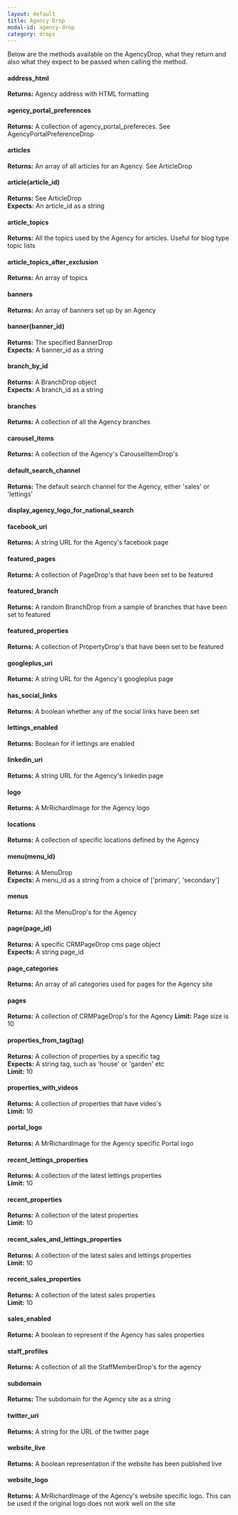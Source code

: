 ```yaml
---
layout: default
title: Agency Drop
modal-id: agency-drop
category: drops
---
```


Below are the methods available on the AgencyDrop, what they return and also what they expect to be passed when calling the method.

#### address_html
**Returns:** Agency address with HTML formatting

#### agency_portal_preferences
**Returns:** A collection of agency_portal_prefereces. See AgencyPortalPreferenceDrop

#### articles
**Returns:** An array of all articles for an Agency. See ArticleDrop

#### article(article_id)
**Returns:** See ArticleDrop<br/>
**Expects:** An article_id as a string

#### article_topics
**Returns:** All the topics used by the Agency for articles. Useful for blog type topic lists

#### article_topics_after_exclusion
**Returns:** An array of topics

#### banners
**Returns:** An array of banners set up by an Agency

#### banner(banner_id)
**Returns:** The specified BannerDrop<br/>
**Expects:** A banner_id as a string

#### branch_by_id
**Returns:** A BranchDrop object<br/>
**Expects:** A branch_id as a string

#### branches
**Returns:** A collection of all the Agency branches

#### carousel_items
**Returns:** A collection of the Agency's CarouselItemDrop's

#### default_search_channel
**Returns:** The default search channel for the Agency, either 'sales' or 'lettings'

#### display_agency_logo_for_national_search

#### facebook_uri
**Returns:** A string URL for the Agency's facebook page

#### featured_pages
**Returns:** A collection of PageDrop's that have been set to be featured

#### featured_branch
**Returns:** A random BranchDrop from a sample of branches that have been set to featured

#### featured_properties
**Returns:** A collection of PropertyDrop's that have been set to be featured

#### googleplus_uri
**Returns:** A string URL for the Agency's googleplus page

#### has_social_links
**Returns:** A boolean whether any of the social links have been set

#### lettings_enabled
**Returns:** Boolean for if lettings are enabled

#### linkedin_uri
**Returns:** A string URL for the Agency's linkedin page

#### logo
**Returns:** A MrRichardImage for the Agency logo

#### locations
**Returns:** A collection of specific locations defined by the Agency

#### menu(menu_id)
**Returns:** A MenuDrop<br/>
**Expects:** A menu_id as a string from a choice of ['primary', 'secondary']

#### menus
**Returns:** All the MenuDrop's for the Agency

#### page(page_id)
**Returns:** A specific CRMPageDrop cms page object<br/>
**Expects:** A string page_id

#### page_categories
**Returns:** An array of all categories used for pages for the Agency site

#### pages
**Returns:** A collection of CRMPageDrop's for the Agency
**Limit:** Page size is 10

#### properties_from_tag(tag)
**Returns:** A collection of properties by a specific tag<br/>
**Expects:** A string tag, such as 'house' or 'garden' etc<br/>
**Limit:** 10

#### properties_with_videos
**Returns:** A collection of properties that have video's<br/>
**Limit:** 10

#### portal_logo
**Returns:** A MrRichardImage for the Agency specific Portal logo

#### recent_lettings_properties
**Returns:** A collection of the latest lettings properties<br/>
**Limit:** 10

#### recent_properties
**Returns:** A collection of the latest properties<br/>
**Limit:** 10

#### recent_sales_and_lettings_properties
**Returns:** A collection of the latest sales and lettings properties<br/>
**Limit:** 10

#### recent_sales_properties
**Returns:** A collection of the latest sales properties<br/>
**Limit:** 10

#### sales_enabled
**Returns:** A boolean to represent if the Agency has sales properties

#### staff_profiles
**Returns:** A collection of all the StaffMemberDrop's for the agency

#### subdomain
**Returns:** The subdomain for the Agency site as a string

#### twitter_uri
**Returns:** A string for the URL of the twitter page

#### website_live
**Returns:** A boolean representation if the website has been published live

#### website_logo
**Returns:** A MrRichardImage of the Agency's website specific logo. This can be used if the original logo does not work well on the site

